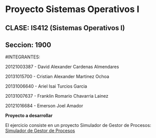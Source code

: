 Proyecto Sistemas Operativos I
===================

CLASE: IS412 (Sistemas Operativos I) 
------------------------------------------------

Seccion: 1900
-------------

#INTEGRANTES:

20121003387 - David Alexander Cardenas Almendares

20131015700 - Cristian Alexander Martinez Ochoa

20131006640 - Ariel Isai Turcios Garcia

20131007637 - Franklin Romario Chavarria Lainez	

20121016684 - Emerson Joel Amador 				


**Proyecto a desarrollar**
  

El ejercicio consiste en un proyecto Simulador de Gestor de Procesos:  
[Simulador de Gestor de Procesos](https://github.com/AlxZeroX/SISTEMAS-OPERATIVOS-I-IS412-1900/blob/master/Simulador%20de%20Gestor%20de%20Procesos.pdf)
